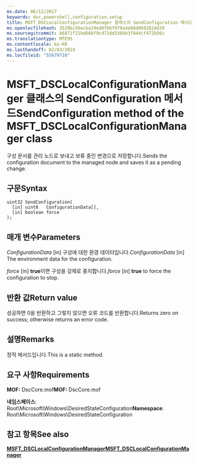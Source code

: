 ```yaml
---
ms.date: 06/12/2017
keywords: dsc,powershell,configuration,setup
title: MSFT_DSCLocalConfigurationManager 클래스의 SendConfiguration 메서드
ms.openlocfilehash: 3529bc56ecba19ed0fbbf070a4e86d0692824d39
ms.sourcegitcommit: b6871f21bd666f9cd71dd336bb3f844cf472b56c
ms.translationtype: MTE95
ms.contentlocale: ko-KR
ms.lasthandoff: 02/03/2019
ms.locfileid: "55679710"
---
```

# <a name="sendconfiguration-method-of-the-msftdsclocalconfigurationmanager-class"></a><span data-ttu-id="9e67a-103">MSFT_DSCLocalConfigurationManager 클래스의 SendConfiguration 메서드</span><span class="sxs-lookup"><span data-stu-id="9e67a-103">SendConfiguration method of the MSFT_DSCLocalConfigurationManager class</span></span>

<span data-ttu-id="9e67a-104">구성 문서를 관리 노드로 보내고 보류 중인 변경으로 저장합니다.</span><span class="sxs-lookup"><span data-stu-id="9e67a-104">Sends the configuration document to the managed node and saves it as a pending change.</span></span>

## <a name="syntax"></a><span data-ttu-id="9e67a-105">구문</span><span class="sxs-lookup"><span data-stu-id="9e67a-105">Syntax</span></span>

```mof
uint32 SendConfiguration(
  [in] uint8   ConfigurationData[],
  [in] boolean force
);
```

## <a name="parameters"></a><span data-ttu-id="9e67a-106">매개 변수</span><span class="sxs-lookup"><span data-stu-id="9e67a-106">Parameters</span></span>

<span data-ttu-id="9e67a-107">*ConfigurationData* \[in\] 구성에 대한 환경 데이터입니다.</span><span class="sxs-lookup"><span data-stu-id="9e67a-107">*ConfigurationData* \[in\] The environment data for the configuration.</span></span>

<span data-ttu-id="9e67a-108">*force* \[in\] **true**이면 구성을 강제로 중지합니다.</span><span class="sxs-lookup"><span data-stu-id="9e67a-108">*force* \[in\] **true** to force the configuration to stop.</span></span>

## <a name="return-value"></a><span data-ttu-id="9e67a-109">반환 값</span><span class="sxs-lookup"><span data-stu-id="9e67a-109">Return value</span></span>

<span data-ttu-id="9e67a-110">성공하면 0을 반환하고 그렇지 않으면 오류 코드를 반환합니다.</span><span class="sxs-lookup"><span data-stu-id="9e67a-110">Returns zero on success; otherwise returns an error code.</span></span>

## <a name="remarks"></a><span data-ttu-id="9e67a-111">설명</span><span class="sxs-lookup"><span data-stu-id="9e67a-111">Remarks</span></span>

<span data-ttu-id="9e67a-112">정적 메서드입니다.</span><span class="sxs-lookup"><span data-stu-id="9e67a-112">This is a static method.</span></span>

## <a name="requirements"></a><span data-ttu-id="9e67a-113">요구 사항</span><span class="sxs-lookup"><span data-stu-id="9e67a-113">Requirements</span></span>

<span data-ttu-id="9e67a-114">**MOF:** DscCore.mof</span><span class="sxs-lookup"><span data-stu-id="9e67a-114">**MOF:** DscCore.mof</span></span>

<span data-ttu-id="9e67a-115">**네임스페이스**: Root\Microsoft\Windows\DesiredStateConfiguration</span><span class="sxs-lookup"><span data-stu-id="9e67a-115">**Namespace**: Root\Microsoft\Windows\DesiredStateConfiguration</span></span>

## <a name="see-also"></a><span data-ttu-id="9e67a-116">참고 항목</span><span class="sxs-lookup"><span data-stu-id="9e67a-116">See also</span></span>

[<span data-ttu-id="9e67a-117">**MSFT_DSCLocalConfigurationManager**</span><span class="sxs-lookup"><span data-stu-id="9e67a-117">**MSFT_DSCLocalConfigurationManager**</span></span>](msft-dsclocalconfigurationmanager.md)